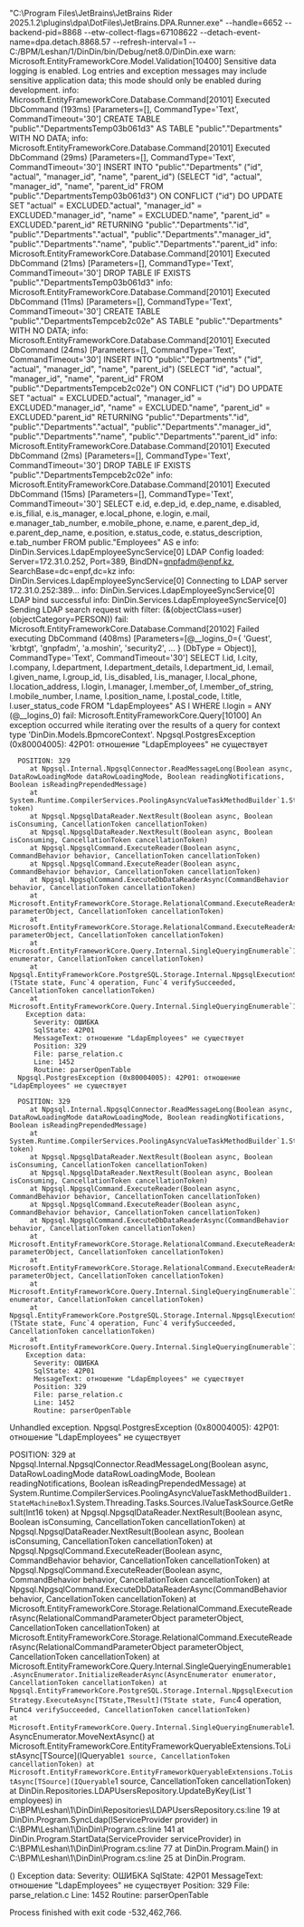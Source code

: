 "C:\Program Files\JetBrains\JetBrains Rider 2025.1.2\plugins\dpa\DotFiles\JetBrains.DPA.Runner.exe" --handle=6652 --backend-pid=8868 --etw-collect-flags=67108622 --detach-event-name=dpa.detach.8868.57 --refresh-interval=1 -- C:/BPM/Leshan/1/DinDin/bin/Debug/net8.0/DinDin.exe
warn: Microsoft.EntityFrameworkCore.Model.Validation[10400]
      Sensitive data logging is enabled. Log entries and exception messages may include sensitive application data; this mode should only be enabled during development.
info: Microsoft.EntityFrameworkCore.Database.Command[20101]
      Executed DbCommand (193ms) [Parameters=[], CommandType='Text', CommandTimeout='30']
      CREATE TABLE "public"."DepartmentsTemp03b061d3" AS TABLE "public"."Departments" WITH NO DATA;
info: Microsoft.EntityFrameworkCore.Database.Command[20101]
      Executed DbCommand (29ms) [Parameters=[], CommandType='Text', CommandTimeout='30']
      INSERT INTO "public"."Departments" ("id", "actual", "manager_id", "name", "parent_id") (SELECT "id", "actual", "manager_id", "name", "parent_id" FROM "public"."DepartmentsTemp03b061d3") ON CONFLICT ("id") DO UPDATE SET "actual" = EXCLUDED."actual", "manager_id" = EXCLUDED."manager_id", "name" = EXCLUDED."name", "parent_id" = EXCLUDED."parent_id" RETURNING "public"."Departments"."id", "public"."Departments"."actual", "public"."Departments"."manager_id", "public"."Departments"."name", "public"."Departments"."parent_id"
info: Microsoft.EntityFrameworkCore.Database.Command[20101]
      Executed DbCommand (21ms) [Parameters=[], CommandType='Text', CommandTimeout='30']
      DROP TABLE IF EXISTS "public"."DepartmentsTemp03b061d3"
info: Microsoft.EntityFrameworkCore.Database.Command[20101]
      Executed DbCommand (11ms) [Parameters=[], CommandType='Text', CommandTimeout='30']
      CREATE TABLE "public"."DepartmentsTempceb2c02e" AS TABLE "public"."Departments" WITH NO DATA;
info: Microsoft.EntityFrameworkCore.Database.Command[20101]
      Executed DbCommand (24ms) [Parameters=[], CommandType='Text', CommandTimeout='30']
      INSERT INTO "public"."Departments" ("id", "actual", "manager_id", "name", "parent_id") (SELECT "id", "actual", "manager_id", "name", "parent_id" FROM "public"."DepartmentsTempceb2c02e") ON CONFLICT ("id") DO UPDATE SET "actual" = EXCLUDED."actual", "manager_id" = EXCLUDED."manager_id", "name" = EXCLUDED."name", "parent_id" = EXCLUDED."parent_id" RETURNING "public"."Departments"."id", "public"."Departments"."actual", "public"."Departments"."manager_id", "public"."Departments"."name", "public"."Departments"."parent_id"
info: Microsoft.EntityFrameworkCore.Database.Command[20101]
      Executed DbCommand (2ms) [Parameters=[], CommandType='Text', CommandTimeout='30']
      DROP TABLE IF EXISTS "public"."DepartmentsTempceb2c02e"
info: Microsoft.EntityFrameworkCore.Database.Command[20101]
      Executed DbCommand (15ms) [Parameters=[], CommandType='Text', CommandTimeout='30']
      SELECT e.id, e.dep_id, e.dep_name, e.disabled, e.is_filial, e.is_manager, e.local_phone, e.login, e.mail, e.manager_tab_number, e.mobile_phone, e.name, e.parent_dep_id, e.parent_dep_name, e.position, e.status_code, e.status_description, e.tab_number
      FROM public."Employees" AS e
info: DinDin.Services.LdapEmployeeSyncService[0]
      LDAP Config loaded: Server=172.31.0.252, Port=389, BindDN=gnpfadm@enpf.kz, SearchBase=dc=enpf,dc=kz
info: DinDin.Services.LdapEmployeeSyncService[0]
      Connecting to LDAP server 172.31.0.252:389...
info: DinDin.Services.LdapEmployeeSyncService[0]
      LDAP bind successful
info: DinDin.Services.LdapEmployeeSyncService[0]
      Sending LDAP search request with filter: (&(objectClass=user)(objectCategory=PERSON))
fail: Microsoft.EntityFrameworkCore.Database.Command[20102]
      Failed executing DbCommand (408ms) [Parameters=[@__logins_0={ 'Guest', 'krbtgt', 'gnpfadm', 'a.moshin', 'security2', ... } (DbType = Object)], CommandType='Text', CommandTimeout='30']
      SELECT l.id, l.city, l.company, l.department, l.department_details, l.department_id, l.email, l.given_name, l.group_id, l.is_disabled, l.is_manager, l.local_phone, l.location_address, l.login, l.manager, l.member_of, l.member_of_string, l.mobile_number, l.name, l.position_name, l.postal_code, l.title, l.user_status_code
      FROM "LdapEmployees" AS l
      WHERE l.login = ANY (@__logins_0)
fail: Microsoft.EntityFrameworkCore.Query[10100]
      An exception occurred while iterating over the results of a query for context type 'DinDin.Models.BpmcoreContext'.
      Npgsql.PostgresException (0x80004005): 42P01: отношение "LdapEmployees" не существует

      POSITION: 329
         at Npgsql.Internal.NpgsqlConnector.ReadMessageLong(Boolean async, DataRowLoadingMode dataRowLoadingMode, Boolean readingNotifications, Boolean isReadingPrependedMessage)
         at System.Runtime.CompilerServices.PoolingAsyncValueTaskMethodBuilder`1.StateMachineBox`1.System.Threading.Tasks.Sources.IValueTaskSource<TResult>.GetResult(Int16 token)
         at Npgsql.NpgsqlDataReader.NextResult(Boolean async, Boolean isConsuming, CancellationToken cancellationToken)
         at Npgsql.NpgsqlDataReader.NextResult(Boolean async, Boolean isConsuming, CancellationToken cancellationToken)
         at Npgsql.NpgsqlCommand.ExecuteReader(Boolean async, CommandBehavior behavior, CancellationToken cancellationToken)
         at Npgsql.NpgsqlCommand.ExecuteReader(Boolean async, CommandBehavior behavior, CancellationToken cancellationToken)
         at Npgsql.NpgsqlCommand.ExecuteDbDataReaderAsync(CommandBehavior behavior, CancellationToken cancellationToken)
         at Microsoft.EntityFrameworkCore.Storage.RelationalCommand.ExecuteReaderAsync(RelationalCommandParameterObject parameterObject, CancellationToken cancellationToken)
         at Microsoft.EntityFrameworkCore.Storage.RelationalCommand.ExecuteReaderAsync(RelationalCommandParameterObject parameterObject, CancellationToken cancellationToken)
         at Microsoft.EntityFrameworkCore.Query.Internal.SingleQueryingEnumerable`1.AsyncEnumerator.InitializeReaderAsync(AsyncEnumerator enumerator, CancellationToken cancellationToken)
         at Npgsql.EntityFrameworkCore.PostgreSQL.Storage.Internal.NpgsqlExecutionStrategy.ExecuteAsync[TState,TResult](TState state, Func`4 operation, Func`4 verifySucceeded, CancellationToken cancellationToken)  
         at Microsoft.EntityFrameworkCore.Query.Internal.SingleQueryingEnumerable`1.AsyncEnumerator.MoveNextAsync()
        Exception data:
          Severity: ОШИБКА
          SqlState: 42P01
          MessageText: отношение "LdapEmployees" не существует
          Position: 329
          File: parse_relation.c
          Line: 1452
          Routine: parserOpenTable
      Npgsql.PostgresException (0x80004005): 42P01: отношение "LdapEmployees" не существует

      POSITION: 329
         at Npgsql.Internal.NpgsqlConnector.ReadMessageLong(Boolean async, DataRowLoadingMode dataRowLoadingMode, Boolean readingNotifications, Boolean isReadingPrependedMessage)
         at System.Runtime.CompilerServices.PoolingAsyncValueTaskMethodBuilder`1.StateMachineBox`1.System.Threading.Tasks.Sources.IValueTaskSource<TResult>.GetResult(Int16 token)
         at Npgsql.NpgsqlDataReader.NextResult(Boolean async, Boolean isConsuming, CancellationToken cancellationToken)
         at Npgsql.NpgsqlDataReader.NextResult(Boolean async, Boolean isConsuming, CancellationToken cancellationToken)
         at Npgsql.NpgsqlCommand.ExecuteReader(Boolean async, CommandBehavior behavior, CancellationToken cancellationToken)
         at Npgsql.NpgsqlCommand.ExecuteReader(Boolean async, CommandBehavior behavior, CancellationToken cancellationToken)
         at Npgsql.NpgsqlCommand.ExecuteDbDataReaderAsync(CommandBehavior behavior, CancellationToken cancellationToken)
         at Microsoft.EntityFrameworkCore.Storage.RelationalCommand.ExecuteReaderAsync(RelationalCommandParameterObject parameterObject, CancellationToken cancellationToken)
         at Microsoft.EntityFrameworkCore.Storage.RelationalCommand.ExecuteReaderAsync(RelationalCommandParameterObject parameterObject, CancellationToken cancellationToken)
         at Microsoft.EntityFrameworkCore.Query.Internal.SingleQueryingEnumerable`1.AsyncEnumerator.InitializeReaderAsync(AsyncEnumerator enumerator, CancellationToken cancellationToken)
         at Npgsql.EntityFrameworkCore.PostgreSQL.Storage.Internal.NpgsqlExecutionStrategy.ExecuteAsync[TState,TResult](TState state, Func`4 operation, Func`4 verifySucceeded, CancellationToken cancellationToken)  
         at Microsoft.EntityFrameworkCore.Query.Internal.SingleQueryingEnumerable`1.AsyncEnumerator.MoveNextAsync()
        Exception data:
          Severity: ОШИБКА
          SqlState: 42P01
          MessageText: отношение "LdapEmployees" не существует
          Position: 329
          File: parse_relation.c
          Line: 1452
          Routine: parserOpenTable
Unhandled exception. Npgsql.PostgresException (0x80004005): 42P01: отношение "LdapEmployees" не существует

POSITION: 329
   at Npgsql.Internal.NpgsqlConnector.ReadMessageLong(Boolean async, DataRowLoadingMode dataRowLoadingMode, Boolean readingNotifications, Boolean isReadingPrependedMessage)
   at System.Runtime.CompilerServices.PoolingAsyncValueTaskMethodBuilder`1.StateMachineBox`1.System.Threading.Tasks.Sources.IValueTaskSource<TResult>.GetResult(Int16 token)
   at Npgsql.NpgsqlDataReader.NextResult(Boolean async, Boolean isConsuming, CancellationToken cancellationToken)
   at Npgsql.NpgsqlDataReader.NextResult(Boolean async, Boolean isConsuming, CancellationToken cancellationToken)
   at Npgsql.NpgsqlCommand.ExecuteReader(Boolean async, CommandBehavior behavior, CancellationToken cancellationToken)
   at Npgsql.NpgsqlCommand.ExecuteReader(Boolean async, CommandBehavior behavior, CancellationToken cancellationToken)
   at Npgsql.NpgsqlCommand.ExecuteDbDataReaderAsync(CommandBehavior behavior, CancellationToken cancellationToken)
   at Microsoft.EntityFrameworkCore.Storage.RelationalCommand.ExecuteReaderAsync(RelationalCommandParameterObject parameterObject, CancellationToken cancellationToken)
   at Microsoft.EntityFrameworkCore.Storage.RelationalCommand.ExecuteReaderAsync(RelationalCommandParameterObject parameterObject, CancellationToken cancellationToken)
   at Microsoft.EntityFrameworkCore.Query.Internal.SingleQueryingEnumerable`1.AsyncEnumerator.InitializeReaderAsync(AsyncEnumerator enumerator, CancellationToken cancellationToken)
   at Npgsql.EntityFrameworkCore.PostgreSQL.Storage.Internal.NpgsqlExecutionStrategy.ExecuteAsync[TState,TResult](TState state, Func`4 operation, Func`4 verifySucceeded, CancellationToken cancellationToken)        
   at Microsoft.EntityFrameworkCore.Query.Internal.SingleQueryingEnumerable`1.AsyncEnumerator.MoveNextAsync()
   at Microsoft.EntityFrameworkCore.EntityFrameworkQueryableExtensions.ToListAsync[TSource](IQueryable`1 source, CancellationToken cancellationToken)
   at Microsoft.EntityFrameworkCore.EntityFrameworkQueryableExtensions.ToListAsync[TSource](IQueryable`1 source, CancellationToken cancellationToken)
   at DinDin.Repositories.LDAPUsersRepository.UpdateByKey(List`1 employees) in C:\BPM\Leshan\1\DinDin\Repositories\LDAPUsersRepository.cs:line 19
   at DinDin.Program.SyncLdap(IServiceProvider provider) in C:\BPM\Leshan\1\DinDin\Program.cs:line 141
   at DinDin.Program.StartData(ServiceProvider serviceProvider) in C:\BPM\Leshan\1\DinDin\Program.cs:line 77
   at DinDin.Program.Main() in C:\BPM\Leshan\1\DinDin\Program.cs:line 25
   at DinDin.Program.<Main>()
  Exception data:
    Severity: ОШИБКА
    SqlState: 42P01
    MessageText: отношение "LdapEmployees" не существует
    Position: 329
    File: parse_relation.c
    Line: 1452
    Routine: parserOpenTable

Process finished with exit code -532,462,766.

